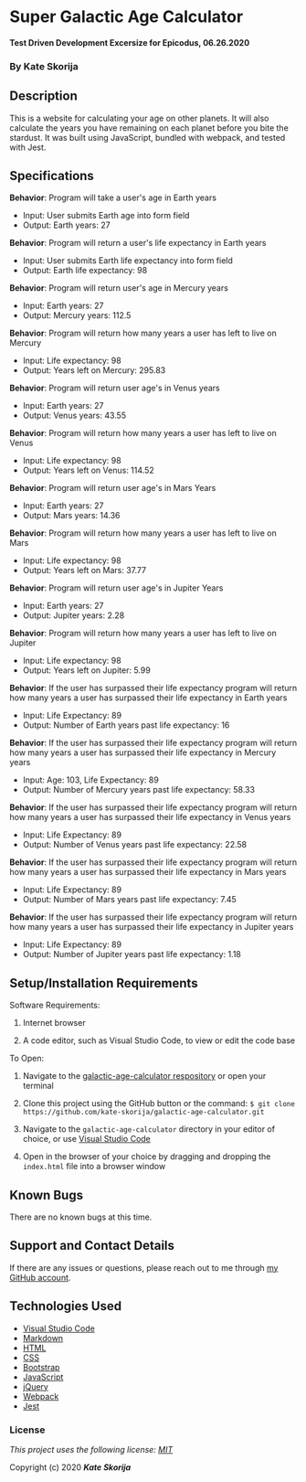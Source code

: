 # Super Galactic Age Calculator

#### Test Driven Development Excersize for Epicodus, 06.26.2020

### By Kate Skorija

## Description

This is a website for calculating your age on other planets. It will also calculate the years you have remaining on each planet before you bite the stardust. It was built using JavaScript, bundled with webpack, and tested with Jest.

## Specifications

**Behavior**: Program will take a user's age in Earth years
  * Input: User submits Earth age into form field
  * Output: Earth years: 27

**Behavior**: Program will return a user's life expectancy in Earth years
  * Input: User submits Earth life expectancy into form field
  * Output: Earth life expectancy: 98

**Behavior**: Program will return user's age in Mercury years
  * Input: Earth years: 27
  * Output: Mercury years: 112.5

**Behavior**: Program will return how many years a user has left to live on Mercury
  * Input: Life expectancy: 98
  * Output: Years left on Mercury: 295.83

**Behavior**: Program will return user age's in Venus years
  * Input: Earth years: 27
  * Output: Venus years: 43.55

**Behavior**: Program will return how many years a user has left to live on Venus
  * Input: Life expectancy: 98
  * Output: Years left on Venus: 114.52

**Behavior**: Program will return user age's in Mars Years
 * Input: Earth years: 27
 * Output: Mars years: 14.36

**Behavior**: Program will return how many years a user has left to live on Mars
  * Input: Life expectancy: 98
  * Output: Years left on Mars: 37.77

**Behavior**: Program will return user age's in Jupiter Years
 * Input: Earth years: 27
 * Output: Jupiter years: 2.28

**Behavior**: Program will return how many years a user has left to live on Jupiter
  * Input: Life expectancy: 98
  * Output: Years left on Jupiter: 5.99

**Behavior**: If the user has surpassed their life expectancy program will return how many years a user has surpassed their life expectancy in Earth years
  * Input: Life Expectancy: 89
  * Output: Number of Earth years past life expectancy: 16

**Behavior**: If the user has surpassed their life expectancy program will return how many years a user has surpassed their life expectancy in Mercury years
  * Input: Age: 103, Life Expectancy: 89
  * Output: Number of Mercury years past life expectancy: 58.33

**Behavior**: If the user has surpassed their life expectancy program will return how many years a user has surpassed their life expectancy in Venus years
  * Input: Life Expectancy: 89
  * Output: Number of Venus years past life expectancy: 22.58

**Behavior**: If the user has surpassed their life expectancy program will return how many years a user has surpassed their life expectancy in Mars years
  * Input: Life Expectancy: 89
  * Output: Number of Mars years past life expectancy: 7.45

**Behavior**: If the user has surpassed their life expectancy program will return how many years a user has surpassed their life expectancy in Jupiter years
  * Input: Life Expectancy: 89
  * Output: Number of Jupiter years past life expectancy: 1.18

## Setup/Installation Requirements

Software Requirements:

1.  Internet browser

2.  A code editor, such as Visual Studio Code, to view or edit the code base

To Open:

1.  Navigate to the [galactic-age-calculator respository](https://github.com/kate-skorija/galactic-age-calculator) or open your terminal

2. Clone this project using the GitHub button or the command:
`$ git clone https://github.com/kate-skorija/galactic-age-calculator.git`

3. Navigate to the `galactic-age-calculator` directory in your editor of choice, or use [Visual Studio Code](https://code.visualstudio.com/)

4. Open in the browser of your choice by dragging and dropping the `index.html` file into a browser window  

## Known Bugs

There are no known bugs at this time.

## Support and Contact Details

If there are any issues or questions, please reach out to me through [my GitHub account](https://github.com/kate-skorija). 

## Technologies Used

*  [Visual Studio Code](https://code.visualstudio.com/)
*  [Markdown](https://daringfireball.net/projects/markdown/)
*  [HTML](https://developer.mozilla.org/en-US/docs/Web/Guide/HTML/HTML5)
*  [CSS](https://developer.mozilla.org/en-US/docs/Glossary/CSS)
*  [Bootstrap](https://developer.mozilla.org/en-US/docs/Glossary/Bootstrap)
*  [JavaScript](https://developer.mozilla.org/en-US/docs/Web/JavaScript)
*  [jQuery](https://developer.mozilla.org/en-US/docs/Glossary/jQuery)
*  [Webpack](https://webpack.js.org/)
*  [Jest](https://jestjs.io/en/)

### License

*This project uses the following license: [MIT](https://opensource.org/licenses/MIT)*

Copyright (c) 2020 **_Kate Skorija_**